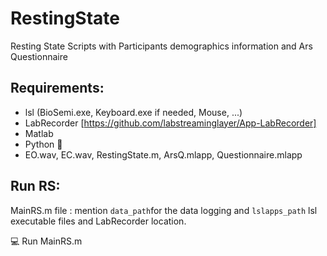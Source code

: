 # RestingState
Resting State Scripts with Participants demographics information and Ars Questionnaire

## Requirements: 

- lsl (BioSemi.exe, Keyboard.exe if needed, Mouse, ...)
- LabRecorder [https://github.com/labstreaminglayer/App-LabRecorder]
- Matlab
- Python :snake:
- EO.wav, EC.wav, RestingState.m, ArsQ.mlapp, Questionnaire.mlapp 

## Run RS: 

 MainRS.m file : mention ```data_path```for the data logging and ```lslapps_path``` lsl executable files and LabRecorder location.

:computer: Run MainRS.m